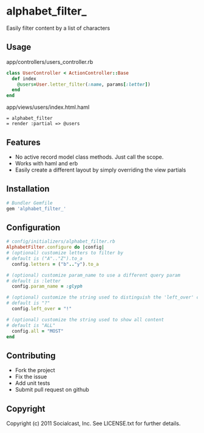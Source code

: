 # alphabet_filter_

Easily filter content by a list of characters

## Usage

app/controllers/users_controller.rb
```ruby
class UserController < ActionController::Base
  def index
    @users=User.letter_filter(:name, params[:letter])
  end
end
```

app/views/users/index.html.haml
```haml
= alphabet_filter
= render :partial => @users
```

## Features

* No active record model class methods.  Just call the scope.
* Works with haml and erb
* Easily create a different layout by simply overriding the view partials

## Installation

```ruby
# Bundler Gemfile
gem 'alphabet_filter_'
```

## Configuration

```ruby
# config/initializers/alphabet_filter.rb
AlphabetFilter.configure do |config|
# (optional) customize letters to filter by
# default is ("A".."Z").to_a
  config.letters = ("b".."y").to_a

# (optional) customize param_name to use a different query param
# default is :letter
  config.param_name = :glyph

# (optional) customize the string used to distinguish the 'left_over' content
# default is "?"
  config.left_over = "!"

# (optional) customize the string used to show all content
# default is "ALL"
  config.all = "MOST"
end
```

## Contributing
 
* Fork the project
* Fix the issue
* Add unit tests
* Submit pull request on github

## Copyright

Copyright (c) 2011 Socialcast, Inc. 
See LICENSE.txt for further details.
